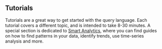 <h2> Tutorials </h2>
Tutorials are a great way to get started with the query language. Each tutorial covers a different topic, and is intended to take 8-30 minutes.
A special section is dedicated to <a href="~/learn/tutorials/smart analytics/autocluster.md">Smart Analytics</a>, where you can find guides on how to find patterns in your data, identify trends, use time-series analysis and more.